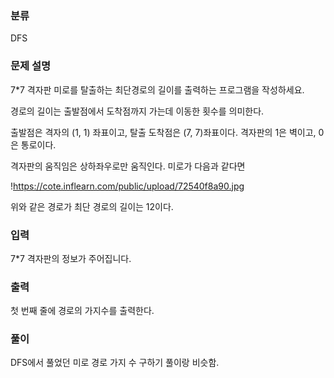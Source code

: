 ### 분류

DFS

### 문제 설명

<p>
7*7 격자판 미로를 탈출하는 최단경로의 길이를 출력하는 프로그램을 작성하세요.

경로의 길이는 출발점에서 도착점까지 가는데 이동한 횟수를 의미한다.

출발점은 격자의 (1, 1) 좌표이고, 탈출 도착점은 (7, 7)좌표이다. 격자판의 1은 벽이고, 0은 통로이다.

격자판의 움직임은 상하좌우로만 움직인다. 미로가 다음과 같다면

!https://cote.inflearn.com/public/upload/72540f8a90.jpg

위와 같은 경로가 최단 경로의 길이는 12이다.
</p>


### 입력

 <p>7*7 격자판의 정보가 주어집니다.</p>

### 출력

 <p>첫 번째 줄에 경로의 가지수를 출력한다.</p>

### 풀이 

<p>
DFS에서 풀었던 미로 경로 가지 수 구하기 풀이랑 비슷함.
</p>
